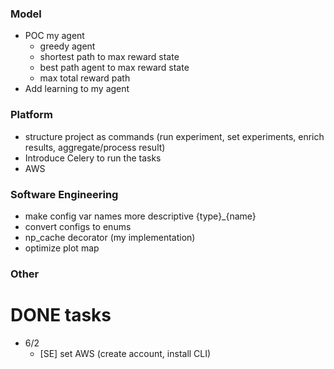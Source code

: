 ### Model
* POC my agent
  * greedy agent
  * shortest path to max reward state
  * best path agent to max reward state
  * max total reward path
* Add learning to my agent

### Platform
* structure project as commands (run experiment, set experiments, enrich results, aggregate/process result)
* Introduce Celery to run the tasks
* AWS

### Software Engineering
* make config var names more descriptive {type}_{name}
* convert configs to enums
* np_cache decorator (my implementation)
* optimize plot map

### Other


# DONE tasks

* 6/2
  * [SE] set AWS (create account, install CLI)